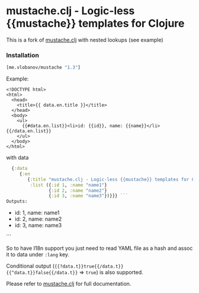 # mustache.clj - Logic-less {{mustache}} templates for Clojure

This is a fork of [mustache.clj](https://github.com/shenfeng/mustache.clj)
with nested lookups (see example)

### Installation

```clj
[me.vlobanov/mustache "1.3"]
```

Example:

```
<!DOCTYPE html>
<html>
  <head>
    <title>{{ data.en.title }}</title>
  </head>
  <body>
    <ul>
      {{#data.en.list}}<li>id: {{id}}, name: {{name}}</li>{{/data.en.list}}
    </ul>
  </body>
</html>
```
with data
```clj
  {:data 
     {:en 
        {:title "mustache.clj - Logic-less {{mustache}} templates for Clojure"
         :list ({:id 1, :name "name1"}
                {:id 2, :name "name2"}
                {:id 3, :name "name3"})}}} ```
Outputs:

```
<!DOCTYPE html>
<html>
  <head>
    <title>mustache.clj - Logic-less {{mustache}} templates for Clojure</title>
  </head>
  <body>
    <ul>
      <li>id: 1, name: name1</li><li>id: 2, name: name2</li><li>id: 3, name: name3</li>
    </ul>
  </body>
</html>
```

So to have I18n support you just need to read YAML file as a hash and assoc it to data under `:lang` key.

Conditional output (`{{?data.t}}true{{/data.t}}{{^data.t}}false{{/data.t}}` => `true`) is also supported.

Please refer to [mustache.clj](https://github.com/shenfeng/mustache.clj) for full documentation.
